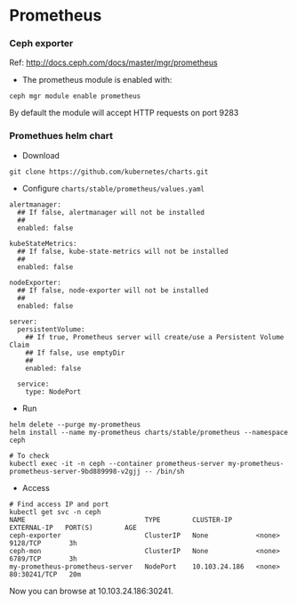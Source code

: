 # Prometheus

### Ceph exporter
Ref: <http://docs.ceph.com/docs/master/mgr/prometheus>
- The prometheus module is enabled with:
```
ceph mgr module enable prometheus
```
By default the module will accept HTTP requests on port 9283


### Promethues helm chart
- Download
```
git clone https://github.com/kubernetes/charts.git
```

- Configure `charts/stable/prometheus/values.yaml`
```
alertmanager:
  ## If false, alertmanager will not be installed
  ##
  enabled: false

kubeStateMetrics:
  ## If false, kube-state-metrics will not be installed
  ##
  enabled: false

nodeExporter:
  ## If false, node-exporter will not be installed
  ##
  enabled: false

server:
  persistentVolume:
    ## If true, Prometheus server will create/use a Persistent Volume Claim
    ## If false, use emptyDir
    ##
    enabled: false

  service:
    type: NodePort 
```

- Run
```
helm delete --purge my-prometheus
helm install --name my-prometheus charts/stable/prometheus --namespace ceph

# To check
kubectl exec -it -n ceph --container prometheus-server my-prometheus-prometheus-server-9bd889998-v2gjj -- /bin/sh
```

- Access
```
# Find access IP and port
kubectl get svc -n ceph
NAME                              TYPE        CLUSTER-IP      EXTERNAL-IP   PORT(S)        AGE
ceph-exporter                     ClusterIP   None            <none>        9128/TCP       3h
ceph-mon                          ClusterIP   None            <none>        6789/TCP       3h
my-prometheus-prometheus-server   NodePort    10.103.24.186   <none>        80:30241/TCP   20m
```
Now you can browse at 10.103.24.186:30241.


